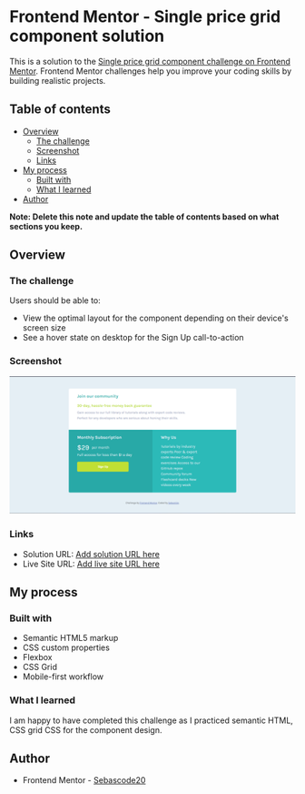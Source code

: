 # Frontend Mentor - Single price grid component solution

This is a solution to the [Single price grid component challenge on Frontend Mentor](https://www.frontendmentor.io/challenges/single-price-grid-component-5ce41129d0ff452fec5abbbc). Frontend Mentor challenges help you improve your coding skills by building realistic projects. 

## Table of contents

- [Overview](#overview)
  - [The challenge](#the-challenge)
  - [Screenshot](#screenshot)
  - [Links](#links)
- [My process](#my-process)
  - [Built with](#built-with)
  - [What I learned](#what-i-learned)
- [Author](#author)

**Note: Delete this note and update the table of contents based on what sections you keep.**

## Overview

### The challenge

Users should be able to:

- View the optimal layout for the component depending on their device's screen size
- See a hover state on desktop for the Sign Up call-to-action

### Screenshot

![](https://raw.githubusercontent.com/Sebascode20/Single-Price-Grid-Component/main/images/Single-price-grid-component.png)

### Links

- Solution URL: [Add solution URL here](https://github.com/Sebascode20/Single-Price-Grid-Component)
- Live Site URL: [Add live site URL here](https://pricegridcard.netlify.app/)

## My process

### Built with

- Semantic HTML5 markup
- CSS custom properties
- Flexbox
- CSS Grid
- Mobile-first workflow

### What I learned

I am happy to have completed this challenge as I practiced semantic HTML, CSS grid CSS for the component design.

## Author

- Frontend Mentor - [Sebascode20](https://www.frontendmentor.io/profile/Sebascode20)
